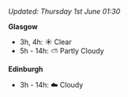 *Updated: Thursday 1st June 01:30*

**Glasgow**

* 3h, 4h: :sunny: Clear
* 5h - 14h: :partly_sunny: Partly Cloudy

**Edinburgh**

* 3h - 14h: :cloud: Cloudy
